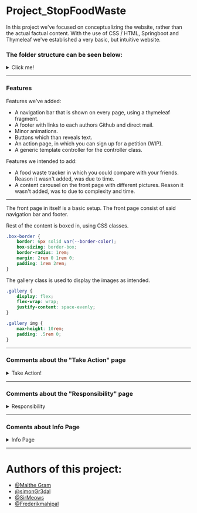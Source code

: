 # Project_StopFoodWaste

<p>In this project we've focused on conceptualizing the website, rather than the actual factual content. 
With the use of CSS / HTML, Springboot and Thymeleaf we've established a very basic, but intuitive website. </p>

### The folder structure can be seen below:

<details>
  <summary>Click me!</summary>
  
  ![Skærmbillede 2021-10-12 kl  12 04 15](https://user-images.githubusercontent.com/80412524/136940859-d23f7a95-56ea-4657-a6ae-1f941be72fcb.png)

We intended to add all HTML documents filled with text to the textBlock folder. But due to some issues with Thymeleaf and the folder structure that Thymeleaf provides we let those files remain in the templates folder 
  
</details>
<hr>

### Features
Features we've added:
- A navigation bar that is shown on every page, using a thymeleaf fragment.
- A footer with links to each authors Github and direct mail.
- Minor animations.
- Buttons which than reveals text.
- An action page, in which you can sign up for a petition (WIP).
- A generic template controller for the controller class.

Features we intended to add: 
- A food waste tracker in which you could compare with your friends. Reason it wasn't added, was due to time.
- A content carousel on the front page with different pictures. Reason it wasn't added, was to due to complexity and time.

<hr>

The front page in itself is a basic setup.
The front page consist of said navigation bar and footer.

Rest of the content is boxed in, using CSS classes.
```CSS
.box-border {
    border: 6px solid var(--border-color);
    box-sizing: border-box;
    border-radius: 1rem;
    margin: 2rem 0 1rem 0;
    padding: 1rem 2rem;
}
```
The gallery class is used to display the images as intended.
```CSS
.gallery {
    display: flex;
    flex-wrap: wrap;
    justify-content: space-evenly;
}

.gallery img {
    max-height: 10rem;
    padding: .5rem 0;
}
```
<hr>

### Comments about the "Take Action" page

<details>
  <summary>Take Action!</summary>
  
Following the Gestalt Laws, this page is pretty much build up the same way as the front page, to keep the overall website consistent in form of layout and colors.
  
This page has 3 different columns, which is intended to keep different information.
Using CSS, we've ensured that the site is scalable.

<details>
  <summary>CSS here</summary>
  
```CSS
row {
    display: flex;
    flex-direction: row;
}
.row > .col {
    flex-basis: 0;
    flex-grow: 1;

    margin-left: 0.5rem;
    margin-right: 0.5rem;
}
.row > :first-child { margin-left: 0; }
.row > :last-child { margin-right: 0; }
```
</details>
  
   The HTML itself is build up using a ```<div>``` tag which is given a ```box-border``` class and ```col``` class.
   The intention of the ```form``` was to send information from the petition to another page containing all sign ups. Due to complexity and time this has simply    been hard coded to visualize the concept. <br>
   For now, theres just a few  ```<label>``` tags, which is basically just plain text. <br>
   The ```<input>``` tags, is quite intuitive, they give the option to input some text. <br>
   The ```<type>```tag allows the developer to choose what type of input is given. More information on forms can be found [here](https://www.w3schools.com/html/html_forms.asp).
  
  <details> 
  <summary>HTML Here</summary>
    
  ```html
    <div class="col box-border">Campaign here
            <p>
                A few lines about the ongoing campaign to stop food waste
            </p>
        </div>
 
        <div class="col box-border" >Sign up to join the campaign! Submit in the petition below
            <form method="GET" action="/templates/petition_submissions">
                <label for="fName">First name:</label><br>
                <input type="text" id="fName" name="fName" value="Malthe"><br>
                <label for="lName">Last name:</label><br>
                <input type="text" id="lName" name="lName" value="Gram"><br><br>
                <input type="submit" value="Submit">
            </form>
        </div>
    
  ```
</details>
</details>
  <hr>


### Comments about the "Responsibility" page

<details>
    <summary>Responsibility</summary>
    <br>
    The responsibility page was designed to follow the same visual pattern as the other pages, as far as it suited the content. To keep the look of the page consistent with the others, the same CSS class .box-border is used.<br>
    The element that differs from other pages is buttons, which displays the text associated with it on the same page. Inserting content is done by using a short JavaScript segment. <br>
    <br>

<details>
    <summary>HTML and JavaScript here</summary>
    <br>
    The JavaScript function is defined in head section of the html code. This code is adjusted from internet sources such as [this](https://www.w3schools.com/tags/ev_onclick.asp).


```html
<head>
    <script>
        function displayText(page) {
            const xhr = new XMLHttpRequest();
            xhr.open('GET', page, true);
            xhr.onreadystatechange = function () {
                if (this.readyState !== 4) return;
                if (this.status !== 200) return;
                document.getElementById('wot-area').innerHTML = this.responseText;
            };
            xhr.send();
        }
    </script>
</head>
```
<br>
The script is called in the HTML in connection with onclick event. Each button has a reference to an html document, which contains only the associated text.
<br>

```html
            <div id="button-area">

                <button type="button" onclick="displayText('politician.html')">
                    <div class="selection-element-frame">
                        <div class="Politicians"></div>
                        <p>Politicians</p>
                    </div>
                </button>

                <button type="button" onclick="displayText('corporation.html')">
                    <div class="selection-element-frame">
                        <div class="Corporations"></div>
                        <p>Businesses</p>
                    </div>
                </button>

                <button type="button" onclick="displayText('consumer.html')">
                    <div class="selection-element-frame">
                        <div class="Consumers"></div>
                        <p>Consumers</p>
                    </div>
                </button>

            </div>
```

</details>



</details>
  
  <hr>
  
  ### Coments about Info Page
 <details>
    <summary>Info Page</summary>
   
   
  The thoughts behind the info page was to make it simple and straight with facts therefor we have hardcoded the facts. 
    We also wanted to give the info page a simple look and layou to maintain the overall theme of this website in form of layout and colors.
    In the info page the HTML is build up by 3 ```<div>``` tags, where the class ```box-border``` also has been used.   
   
 
   
 <details>
     <summary>Snippit of HTML</summary>
   
   ```html
   <div class="box-border">
        <h3>Yearly food waste in Denmark in %</h3>
        <p>
            Households: 36%<br>
            Retail: 23%<br>
            The food industry: 19% <br>
            Primary production: 14%<br>
            Institutions and commercial kitchens: 4%<br>
            Hotels and Restaurants: 4%<br>
        </p>
    </div>
   ```

   </details>
    
   
   
   <details>
     <summary>Snippit of CSS</summary>
    
   ```CSS  
     .box-border {
    border: 6px solid var(--border-color);
    box-sizing: border-box;
    border-radius: 1rem;
    margin: 2rem 0 1rem 0;
    padding: 1rem 2rem;
}
     
```
     
   </details>
     
   
   </details>

<hr>
  
  # Authors of this project:
 
  - [@Malthe Gram](https://github.com/MaltheGram)
  - [@simonGr3dal](https://github.com/simongr3dal)
  - [@SirMeows](https://github.com/SirMeows)
  - [@Frederikmahipal](https://github.com/Frederikmahipal)
  
